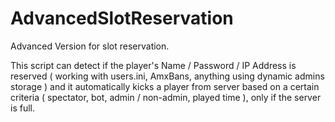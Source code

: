 # AdvancedSlotReservation
Advanced Version for slot reservation. 

This script can detect if the player's Name / Password / IP Address is reserved ( working with users.ini, AmxBans, anything using dynamic admins storage ) and it automatically kicks a player from server based on a certain criteria ( spectator, bot, admin / non-admin, played time ), only if the server is full.
